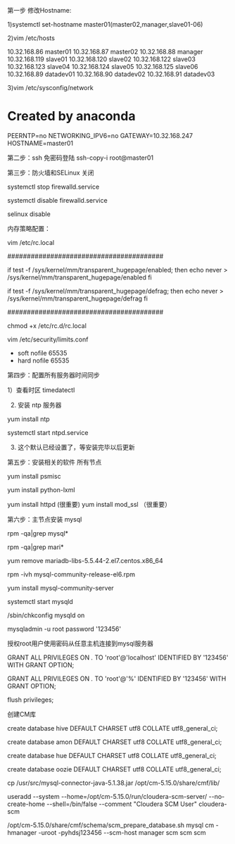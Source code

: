 第一步  修改Hostname:

1)systemctl set-hostname master01(master02,manager,slave01-06)

2)vim /etc/hosts

10.32.168.86 master01
10.32.168.87 master02 
10.32.168.88 manager 
10.32.168.119 slave01 
10.32.168.120 slave02 
10.32.168.122 slave03 
10.32.168.123 slave04 
10.32.168.124 slave05
10.32.168.125 slave06 
10.32.168.89 datadev01 
10.32.168.90 datadev02 
10.32.168.91 datadev03

3)vim /etc/sysconfig/network

# Created by anaconda 
PEERNTP=no 
NETWORKING_IPV6=no 
GATEWAY=10.32.168.247 
HOSTNAME=master01

第二步：ssh 免密码登陆   ssh-copy-i root@master01

第三步：防火墙和SELinux 关闭

systemctl stop firewalld.service

systemctl disable firewalld.service

selinux disable

内存策略配置：

vim /etc/rc.local

########################################

if test -f /sys/kernel/mm/transparent_hugepage/enabled; then
echo never > /sys/kernel/mm/transparent_hugepage/enabled
fi

if test -f /sys/kernel/mm/transparent_hugepage/defrag; then
echo never > /sys/kernel/mm/transparent_hugepage/defrag
fi

########################################

chmod +x /etc/rc.d/rc.local

vim /etc/security/limits.conf

* soft nofile 65535
* hard nofile 65535

第四步：配置所有服务器时间同步

1）查看时区 timedatectl

2)  安装 ntp 服务器

yum install ntp 

systemctl start ntpd.service

3) 这个默认已经设置了，等安装完毕以后更新



第五步：安装相关的软件 所有节点

yum install psmisc

yum install python-lxml

yum install httpd (很重要)
yum install mod_ssl  （很重要）

第六步：主节点安装 mysql

rpm -qa|grep mysql*

rpm -qa|grep mari*

yum remove mariadb-libs-5.5.44-2.el7.centos.x86_64

rpm -ivh mysql-community-release-el6.rpm

yum install mysql-community-server

systemctl start mysqld

/sbin/chkconfig mysqld on

mysqladmin -u root password '123456'

授权root用户使用密码从任意主机连接到mysql服务器

GRANT ALL PRIVILEGES ON *.* TO 'root'@'localhost' IDENTIFIED BY '123456' WITH GRANT OPTION;

GRANT ALL PRIVILEGES ON *.* TO 'root'@'%' IDENTIFIED BY '123456' WITH GRANT OPTION;

flush privileges;



创建CM库

create database hive DEFAULT CHARSET utf8 COLLATE utf8_general_ci;

create database amon DEFAULT CHARSET utf8 COLLATE utf8_general_ci;

create database hue DEFAULT CHARSET utf8 COLLATE utf8_general_ci;

create database oozie DEFAULT CHARSET utf8 COLLATE utf8_general_ci;

cp /usr/src/mysql-connector-java-5.1.38.jar /opt/cm-5.15.0/share/cmf/lib/

useradd --system --home=/opt/cm-5.15.0/run/cloudera-scm-server/ --no-create-home --shell=/bin/false --comment "Cloudera SCM User" cloudera-scm

/opt/cm-5.15.0/share/cmf/schema/scm_prepare_database.sh mysql cm -hmanager -uroot -pyhdsj123456 --scm-host manager scm scm scm
